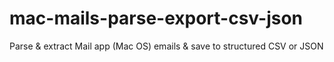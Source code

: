 # mac-mails-parse-export-csv-json
 Parse & extract Mail app (Mac OS) emails & save to structured CSV or JSON
